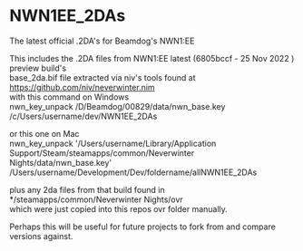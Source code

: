 # NWN1EE_2DAs
The latest official .2DA's for Beamdog's NWN1:EE

This includes the .2DA files from NWN1:EE latest (6805bccf - 25 Nov 2022
) preview build's\
base_2da.bif file extracted via niv's tools found at https://github.com/niv/neverwinter.nim \
with this command on Windows\
nwn_key_unpack /D/Beamdog/00829/data/nwn_base.key /c/Users/username/dev/NWN1EE_2DAs 

or this one on Mac\
nwn_key_unpack '/Users/username/Library/Application Support/Steam/steamapps/common/Neverwinter Nights/data/nwn_base.key' /Users/username/Development/Dev/foldername/allNWN1EE_2DAs

plus any 2da files from that build found in */steamapps/common/Neverwinter Nights/ovr\
which were just copied into this repos ovr folder manually.

Perhaps this will be useful for future projects to fork from and compare versions against.
